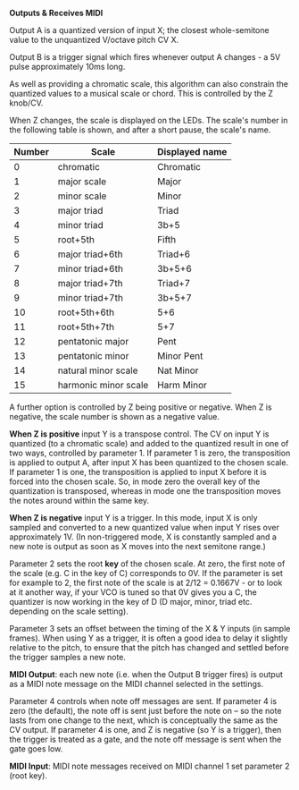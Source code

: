 
**Outputs & Receives MIDI**

Output A is a quantized version of input X; the closest whole-semitone value to the unquantized V/octave pitch CV X.

Output B is a trigger signal which fires whenever output A changes - a 5V pulse approximately 10ms long.

As well as providing a chromatic scale, this algorithm can also constrain the quantized values to a musical scale or
chord. This is controlled by the Z knob/CV.

When Z changes, the scale is displayed on the LEDs. The scale's number in the following table is shown, and after a
short pause, the scale's name.

| **Number** | **Scale**            | **Displayed name** |
|------------|----------------------|--------------------|
| 0          | chromatic            | Chromatic          |
| 1          | major scale          | Major              |
| 2          | minor scale          | Minor              |
| 3          | major triad          | Triad              |
| 4          | minor triad          | 3b+5               |
| 5          | root+5th             | Fifth              |
| 6          | major triad+6th      | Triad+6            |
| 7          | minor triad+6th      | 3b+5+6             |
| 8          | major triad+7th      | Triad+7            |
| 9          | minor triad+7th      | 3b+5+7             |
| 10         | root+5th+6th         | 5+6                |
| 11         | root+5th+7th         | 5+7                |
| 12         | pentatonic major     | Pent               |
| 13         | pentatonic minor     | Minor Pent         |
| 14         | natural minor scale  | Nat Minor          |
| 15         | harmonic minor scale | Harm Minor         |

A further option is controlled by Z being positive or negative. When Z is negative, the scale number is shown as a
negative value.

**When Z is positive** input Y is a transpose control. The CV on input Y is quantized (to a chromatic scale) and added
to the quantized result in one of two ways, controlled by parameter 1. If parameter 1 is zero, the transposition is
applied to output A, after input X has been quantized to the chosen scale. If parameter 1 is one, the transposition is
applied to input X before it is forced into the chosen scale. So, in mode zero the overall key of the quantization is
transposed, whereas in mode one the transposition moves the notes around within the same key.

**When Z is negative** input Y is a trigger. In this mode, input X is only sampled and converted to a new quantized
value when input Y rises over approximately 1V. (In non-triggered mode, X is constantly sampled and a new note is output
as soon as X moves into the next semitone range.)

Parameter 2 sets the root **key** of the chosen scale. At zero, the first note of the scale (e.g. C in the key of C)
corresponds to 0V. If the parameter is set for example to 2, the first note of the scale is at 2/12 = 0.1667V - or to
look at it another way, if your VCO is tuned so that 0V gives you a C, the quantizer is now working in the key of D (D
major, minor, triad etc. depending on the scale setting).

Parameter 3 sets an offset between the timing of the X & Y inputs (in sample frames). When using Y as a trigger, it is
often a good idea to delay it slightly relative to the pitch, to ensure that the pitch has changed and settled before
the trigger samples a new note.

**MIDI Output**: each new note (i.e. when the Output B trigger fires) is output as a MIDI note message on the MIDI
channel selected in the settings.

Parameter 4 controls when note off messages are sent. If parameter 4 is zero (the default), the note off is sent just
before the note on – so the note lasts from one change to the next, which is conceptually the same as the CV output. If
parameter 4 is one, and Z is negative (so Y is a trigger), then the trigger is treated as a gate, and the note off
message is sent when the gate goes low.

**MIDI Input**: MIDI note messages received on MIDI channel 1 set parameter 2 (root key).

